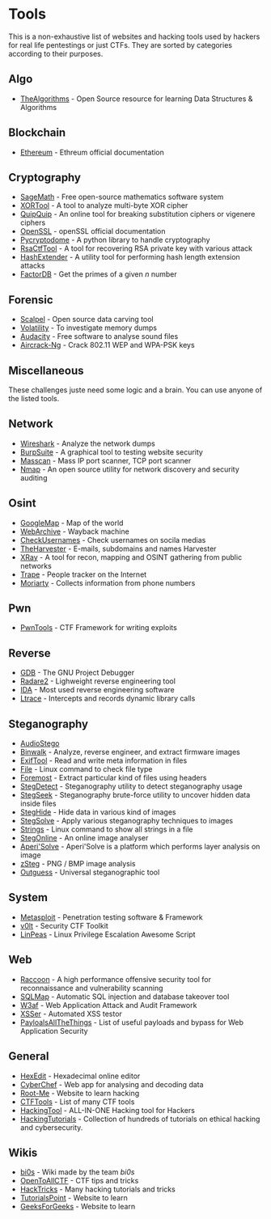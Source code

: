 # Tools

This is a non-exhaustive list of websites and hacking tools used by hackers for real life pentestings or just CTFs. They are sorted by categories according to their purposes.

## Algo
- [TheAlgorithms](https://github.com/TheAlgorithms) - Open Source resource for learning Data Structures & Algorithms

## Blockchain
- [Ethereum](https://ethereum.org/en/developers/docs/) - Ethreum official documentation

## Cryptography
- [SageMath](https://www.cryptool.org/) -  Free open-source mathematics software system
- [XORTool](https://github.com/hellman/xortool) - A tool to analyze multi-byte XOR cipher
- [QuipQuip](https://quipqiup.com/) - An online tool for breaking substitution ciphers or vigenere ciphers
- [OpenSSL](https://github.com/openssl/openssl) - openSSL official documentation
- [Pycryptodome](https://github.com/Legrandin/pycryptodome) - A python library to handle cryptography
- [RsaCtfTool](https://github.com/Ganapati/RsaCtfTool) - A tool for recovering RSA private key with various attack
- [HashExtender](https://github.com/iagox86/hash_extender) - A utility tool for performing hash length extension attacks
- [FactorDB](http://www.factordb.com/) - Get the primes of a given *n* number

## Forensic
- [Scalpel](https://github.com/sleuthkit/scalpel) - Open source data carving tool
- [Volatility](https://github.com/volatilityfoundation/volatility) - To investigate memory dumps
- [Audacity](https://www.audacityteam.org/) - Free software to analyse sound files
- [Aircrack-Ng](https://github.com/aircrack-ng/aircrack-ng) - Crack 802.11 WEP and WPA-PSK keys

## Miscellaneous
These challenges juste need some logic and a brain. You can use anyone of the listed tools.

## Network
- [Wireshark](https://www.wireshark.org/) - Analyze the network dumps
- [BurpSuite](https://portswigger.net/burp) - A graphical tool to testing website security
- [Masscan](https://github.com/robertdavidgraham/masscan) - Mass IP port scanner, TCP port scanner
- [Nmap](https://github.com/nmap/nmap) - An open source utility for network discovery and security auditing

## Osint
- [GoogleMap](https://www.google.com/maps) - Map of the world
- [WebArchive](https://archive.org/web/) - Wayback machine
- [CheckUsernames](https://checkusernames.com/) - Check usernames on socila medias
- [TheHarvester](https://github.com/laramies/theHarvester) - E-mails, subdomains and names Harvester
- [XRay](https://github.com/evilsocket/xray) - A tool for recon, mapping and OSINT gathering from public networks
- [Trape](https://github.com/jofpin/trape) - People tracker on the Internet
- [Moriarty](https://github.com/AzizKpln/Moriarty-Project) - Collects information from phone numbers

## Pwn
- [PwnTools](https://github.com/Gallopsled/pwntools) - CTF Framework for writing exploits

## Reverse
- [GDB](https://www.sourceware.org/gdb/) - The GNU Project Debugger
- [Radare2](https://github.com/radareorg/radare2) - Lighweight reverse engineering tool
- [IDA](https://hex-rays.com/ida-free/) - Most used reverse engineering software
- [Ltrace](https://www.tutorialspoint.com/unix_commands/ltrace.htm) - Intercepts and records dynamic library calls

## Steganography
- [AudioStego](https://github.com/danielcardeenas/AudioStego)
- [Binwalk](https://github.com/ReFirmLabs/binwalk) - Analyze, reverse engineer, and extract firmware images
- [ExifTool](https://github.com/exiftool/exiftool) - Read and write meta information in files
- [File](https://www.geeksforgeeks.org/file-command-in-linux-with-examples/) - Linux command to check file type
- [Foremost](https://github.com/korczis/foremost) - Extract particular kind of files using headers
- [StegDetect](https://github.com/abeluck/stegdetect) - Steganography utility to detect steganography usage
- [StegSeek](https://github.com/RickdeJager/stegseek) - Steganography brute-force utility to uncover hidden data inside files
- [StegHide](https://salsa.debian.org/pkg-security-team/steghide) - Hide data in various kind of images
- [StegSolve](#StegSolve) - Apply various steganography techniques to images
- [Strings](#Strings) - Linux command to show all strings in a file
- [StegOnline](https://stegonline.georgeom.net/upload) - An online image analyser
- [Aperi'Solve](https://www.aperisolve.fr/) - Aperi'Solve is a platform which performs layer analysis on image
- [zSteg](https://github.com/zed-0xff/zsteg) - PNG / BMP image analysis
- [Outguess](https://github.com/resurrecting-open-source-projects/outguess) - Universal steganographic tool

## System
- [Metasploit](https://github.com/rapid7/metasploit-framework) - Penetration testing software & Framework
- [v0lt](https://github.com/P1kachu/v0lt) - Security CTF Toolkit
- [LinPeas](https://github.com/carlospolop/PEASS-ng/tree/master/linPEAS) - Linux Privilege Escalation Awesome Script

## Web
- [Raccoon](https://github.com/evyatarmeged/Raccoon) - A high performance offensive security tool for reconnaissance and vulnerability scanning
- [SQLMap](https://github.com/sqlmapproject/sqlmap) - Automatic SQL injection and database takeover tool
- [W3af](https://github.com/andresriancho/w3af) -  Web Application Attack and Audit Framework
- [XSSer](http://xsser.sourceforge.net/) - Automated XSS testor
- [PayloalsAllTheThings](https://github.com/swisskyrepo/PayloadsAllTheThings) - List of useful payloads and bypass for Web Application Security

## General
- [HexEdit](https://hexed.it/) - Hexadecimal online editor
- [CyberChef](https://gchq.github.io/CyberChef) - Web app for analysing and decoding data
- [Root-Me](https://www.root-me.org/) - Website to learn hacking
- [CTFTools](https://github.com/zardus/ctf-tools) - List of many CTF tools
- [HackingTool](https://github.com/Z4nzu/hackingtool) - ALL-IN-ONE Hacking tool for Hackers
- [HackingTutorials](https://www.hacking-tutorial.com/) - Collection of hundreds of tutorials on ethical hacking and cybersecurity.

## Wikis
- [bi0s](https://teambi0s.gitlab.io/bi0s-wiki/) - Wiki made by the team *bi0s*
- [OpenToAllCTF](https://github.com/OpenToAllCTF/Tips) - CTF tips and tricks
- [HackTricks](https://book.hacktricks.xyz/welcome/readme) - Many hacking tutorials and tricks
- [TutorialsPoint](https://www.tutorialspoint.com/index.htm) - Website to learn
- [GeeksForGeeks](https://www.geeksforgeeks.org/) - Website to learn
